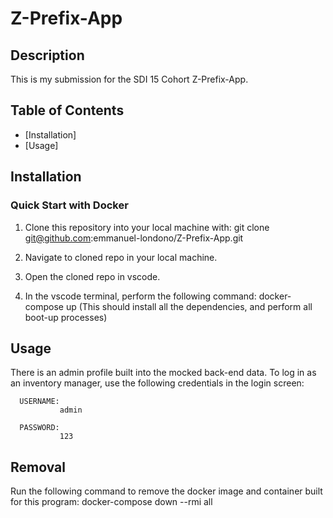 # Z-Prefix-App




## Description

This is my submission for the SDI 15 Cohort Z-Prefix-App.


## Table of Contents

- [Installation]
- [Usage]


## Installation

### Quick Start with Docker


1. Clone this repository into your local machine with:       git clone git@github.com:emmanuel-londono/Z-Prefix-App.git

2. Navigate to cloned repo in your local machine.

3. Open the cloned repo in vscode.

4. In the vscode terminal, perform the following command:   docker-compose up
(This should install all the dependencies, and perform all boot-up processes)


## Usage

There is an admin profile built into the mocked back-end data. To log in as an inventory manager, use the following credentials in the login screen:

      USERNAME:
               admin
               
      PASSWORD:
               123


## Removal

Run the following command to remove the docker image and container built for this program: docker-compose down --rmi all




